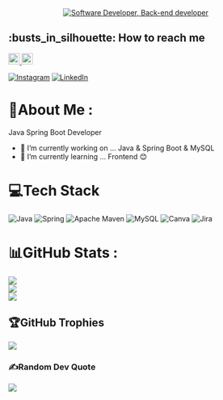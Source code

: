 

<div align="center">
    <a href="https://git.io/typing-svg"><img src="https://readme-typing-svg.demolab.com?font=Roboto+Slab&color=%237E3ACE&size=30&center=true&vCenter=true&width=450&lines=I'm+Aniket+Gosavi;Spring+Boot+Developer;Backend+Dev;Dog+Lover" alt="Software Developer, Back-end developer"></a>
</div>



<h2>:busts_in_silhouette: How to reach me</h2>
<a href="https://github.com/iamaniketg">
    <img alt="Link to my GitHub" src="https://img.shields.io/github/followers/iamaniketg?style=for-the-badge&color=181717&logo=github&logoColor=181717&label=@iamaniketg" height="22px">
</a>

<a href="mailto:aniketofficial061299@gmail.com">
    <img alt="link to send me an email" src="https://img.shields.io/static/v1?label&message=aniketofficial061299@gmail.com&color=whitesmoke&style=for-the-badge&logo=gmail" height="22px" />
</a>

[![Instagram](https://img.shields.io/badge/Instagram-%23E4405F.svg?logo=Instagram&logoColor=white)](https://instagram.com/mianiket0612) [![LinkedIn](https://img.shields.io/badge/LinkedIn-%230077B5.svg?logo=linkedin&logoColor=white)](https://linkedin.com/in/aniketgosavi1999) 
</br>

# 💫About Me :
Java Spring Boot Developer
- 🔭 I’m currently working on ... Java & Spring Boot & MySQL 
- 🌱 I’m currently learning ... Frontend  😊


# 💻Tech Stack
![Java](https://img.shields.io/badge/java-%23ED8B00.svg?style=for-the-badge&logo=java&logoColor=white) ![Spring](https://img.shields.io/badge/spring-%236DB33F.svg?style=for-the-badge&logo=spring&logoColor=white) ![Apache Maven](https://img.shields.io/badge/Apache%20Maven-C71A36?style=for-the-badge&logo=Apache%20Maven&logoColor=white) ![MySQL](https://img.shields.io/badge/mysql-%2300f.svg?style=for-the-badge&logo=mysql&logoColor=white) ![Canva](https://img.shields.io/badge/Canva-%2300C4CC.svg?style=for-the-badge&logo=Canva&logoColor=white) ![Jira](https://img.shields.io/badge/jira-%230A0FFF.svg?style=for-the-badge&logo=jira&logoColor=white)
# 📊GitHub Stats :
![](https://github-readme-stats.vercel.app/api?username=iamaniketg&theme=dark&hide_border=false&include_all_commits=false&count_private=false)<br/>
![](https://github-readme-streak-stats.herokuapp.com/?user=iamaniketg&theme=dark&hide_border=false)<br/>
![](https://github-readme-stats.vercel.app/api/top-langs/?username=iamaniketg&theme=dark&hide_border=false&include_all_commits=false&count_private=false&layout=compact)

## 🏆GitHub Trophies
![](https://github-trophies.vercel.app/?username=iamaniketg&theme=radical&no-frame=false&no-bg=false&margin-w=4)

### ✍️Random Dev Quote
![](https://quotes-github-readme.vercel.app/api?type=horizontal&theme=dark)


